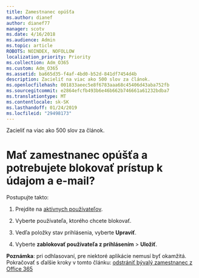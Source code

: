 ```yaml
---
title: Zamestnanec opúšťa
ms.author: dianef
author: dianef77
manager: scotv
ms.date: 4/16/2018
ms.audience: Admin
ms.topic: article
ROBOTS: NOINDEX, NOFOLLOW
localization_priority: Priority
ms.collection: Adm_O365
ms.custom: Adm_O365
ms.assetid: ba665d35-f4af-4bd0-b52d-841df7454d4b
description: Zacieliť na viac ako 500 slov za článok.
ms.openlocfilehash: 001833aeec5e8f6783aaa68c45406d43aba752fb
ms.sourcegitcommit: e2864efcfb493b6e46b662b746661a61232bdba7
ms.translationtype: MT
ms.contentlocale: sk-SK
ms.lasthandoff: 01/24/2019
ms.locfileid: "29498173"
---
```

Zacieliť na viac ako 500 slov za článok.
  
# <a name="have-an-employee-leaving-and-need-to-block-access-to-data-and-email"></a>Mať zamestnanec opúšťa a potrebujete blokovať prístup k údajom a e-mail?

Postupujte takto:
  
1. Prejdite na [aktívnych používateľov](https://support.office.com/article/https://portal.office.com/adminportal/home.aspx#/users).
    
2. Vyberte používateľa, ktorého chcete blokovať. 
    
3. Vedľa položky stav prihlásenia, vyberte **Upraviť**. 
    
4. Vyberte **zablokovať používateľa z prihlásením** \> **Uložiť**. 
    
 **Poznámka**: pri odhlasovaní, pre niektoré aplikácie nemusí byť okamžitá. Pokračovať s ďalšie kroky v tomto článku: [odstrániť bývalý zamestnanec z Office 365](https://support.office.com/article/https://support.office.com/en-us/article/Remove-a-former-employee-from-Office-365-44d96212-4d90-4027-9aa9-a95eddb367d1.aspx)
  


